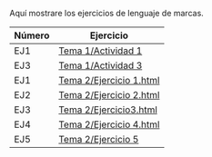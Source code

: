 Aquí mostrare los ejercicios de lenguaje de marcas.

Número | Ejercicio
------ | ------------
EJ1    | [Tema 1/Actividad 1](https://github.com/Cristian1112/Ejercicios-LLMM/blob/master/Tema%201/Actividad%201)
EJ3    | [Tema 1/Actividad 3](https://github.com/Cristian1112/Ejercicios-LLMM/blob/master/Tema%201/Actividad%203)
EJ1    | [Tema 2/Ejercicio 1.html](https://github.com/Cristian1112/Ejercicios-LLMM/blob/master/Tema%202/Ejercicio%201.html)
EJ2    | [Tema 2/Ejercicio 2.html](https://github.com/Cristian1112/Ejercicios-LLMM/blob/master/Tema%202/Ejercicio%202.html)
EJ3    | [Tema 2/Ejercicio3.html](https://github.com/Cristian1112/Ejercicios-LLMM/blob/master/Tema%202/Ejercicio3.html)
EJ4    | [Tema 2/Ejercicio 4.html](https://github.com/Cristian1112/Ejercicios-LLMM/blob/master/Tema%202/Ejercicio%204.html)
EJ5    | [Tema 2/Ejercicio 5](https://github.com/Cristian1112/Ejercicios-LLMM/blob/master/Tema%202/Ejercicio%205/Mi%20sitio%20web/indice.html)
